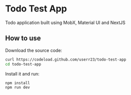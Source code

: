 # Todo Test App

Todo application built using MobX, Material UI and NextJS

## How to use

Download the source code:

```bash
curl https://codeload.github.com/userr23/todo-test-app
cd todo-test-app
```

Install it and run:

```bash
npm install
npm run dev
```


